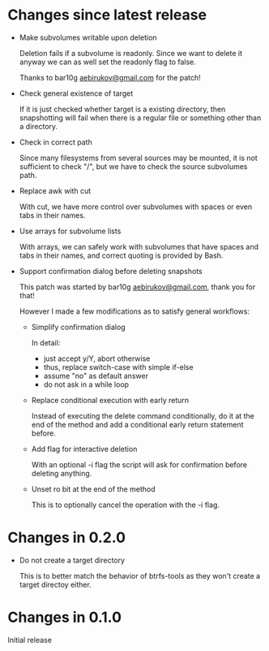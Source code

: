 # Changes since latest release

-   Make subvolumes writable upon deletion

    Deletion fails if a subvolume is readonly. Since we want to delete it
    anyway we can as well set the readonly flag to false.

    Thanks to bar10g <aebirukov@gmail.com> for the patch!

-   Check general existence of target

    If it is just checked whether target is a existing directory, then
    snapshotting will fail when there is a regular file or something other
    than a directory.

-   Check in correct path

    Since many filesystems from several sources may be mounted, it is not
    sufficient to check "/", but we have to check the source subvolumes
    path.

-   Replace awk with cut

    With cut, we have more control over subvolumes with spaces or even tabs
    in their names.

-   Use arrays for subvolume lists

    With arrays, we can safely work with subvolumes that have spaces and
    tabs in their names, and correct quoting is provided by Bash.

-   Support confirmation dialog before deleting snapshots

    This patch was started by bar10g <aebirukov@gmail.com>, thank you for
    that!

    However I made a few modifications as to satisfy general workflows:

    -   Simplify confirmation dialog

        In detail:

        -   just accept y/Y, abort otherwise
        -   thus, replace switch-case with simple if-else
        -   assume "no" as default answer
        -   do not ask in a while loop

    -   Replace conditional execution with early return

        Instead of executing the delete command conditionally, do it at the
        end of the method and add a conditional early return statement
        before.

    -   Add flag for interactive deletion

        With an optional -i flag the script will ask for confirmation before
        deleting anything.

    -   Unset ro bit at the end of the method

        This is to optionally cancel the operation with the -i flag.

# Changes in 0.2.0

-   Do not create a target directory

    This is to better match the behavior of btrfs-tools as they won't create
    a target directoy either.

# Changes in 0.1.0

Initial release
